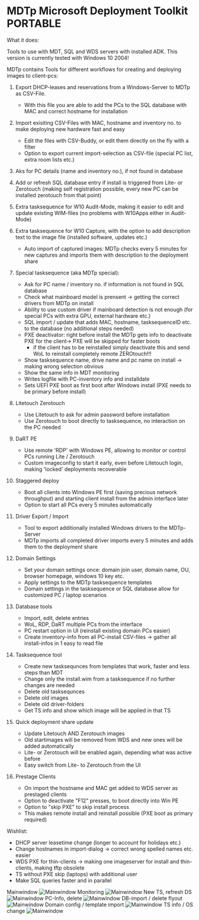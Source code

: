 # MDTp Microsoft Deployment Toolkit PORTABLE

What it does:

Tools to use with MDT, SQL and WDS servers with installed ADK.
This version is currently tested with Windows 10 2004!

MDTp contains Tools for different workflows for creating and deploying images to client-pcs:

1. Export DHCP-leases and reservations from a Windows-Server to MDTp as CSV-File.
    - With this file you are able to add the PCs to the SQL database with MAC and correct hostname for installation
    
2. Import exisiting CSV-Files with MAC, hostname and inventory no. to make deploying new hardware fast and easy
    - Edit the files with CSV-Buddy, or edit them directly on the fly with a filter
    - Option to export current import-selection as CSV-file (special PC list, extra room lists etc.)

3. Aks for PC details (name and inventory no.), if not found in database

4. Add or refresh SQL database entry if install is triggered from Lite- or Zerotouch (making self registration possible, every new PC can be installed zerotouch from that point)

5. Extra tasksequence for W10 Audit-Mode, making it easier to edit and update existing WIM-files (no problems with W10Apps either in Audit-Mode)

6. Extra tasksequence for W10 Capture, with the option to add description text to the image file (installed software, updates etc.)
    - Auto import of captured images: MDTp checks every 5 minutes for new captures and imports them with description to the deployment share

7. Special tasksequence (aka MDTp special):
    - Ask for PC name / inventory no. if information is not found in SQL database
    - Check what mainboard model is prensent -> getting the correct drivers from MDTp on install
    - Ability to use custom driver if mainboard detection is not enough (for special PCs with extra GPU, external hardware etc.)
    - SQL import / update that adds MAC, hostname, tasksequenceID etc. to the database (no additional steps needed)
    - PXE deactivator: right before install the MDTp gets info to deactivate PXE for the client-> PXE will be skipped for faster boots
        - if the client has to be reinstalled simply deactivate this and send WoL to reinstall completely remote ZEROtouch!!!
    - Show tasksequence name, drive name and pc name on install -> making wrong selection obvious
    - Show the same info in MDT monitoring
    - Writes logfile with PC-inventory info and installdate
    - Sets UEFI PXE boot as first boot after Windows install (PXE needs to be primary before install)
    
8. Litetouch Zerotouch
    - Use Litetouch to ask for admin password before installation
    - Use Zerotouch to boot directly to tasksequence, no interaction on the PC needed
    
9. DaRT PE
    - Use remote 'RDP' with Windows PE, allowing to monitor or control PCs running Lite / Zerotouch
    - Custom imageconfig to start it early, even before Litetouch login, making 'locked' deployments recoverable
    
10. Staggered deploy
    - Boot all clients into Windows PE first (saving precious network throughput) and starting client install from the admin interface later
    - Option to start all PCs every 5 minutes automatically
    
11. Driver Export / Import
    - Tool to export additionally installed Windows drivers to the MDTp-Server
    - MDTp imports all completed driver imports every 5 minutes and adds them to the deployment share

12. Domain Settings
    - Set your domain settings once: domain join user, domain name, OU, browser homepage, windows 10 key etc.
    - Apply settings to the MDTp tasksequence templates
    - Domain settings in the tasksequence or SQL database allow for customized PC / laptop scenarios
    
13. Database tools
    - Import, edit, delete entries
    - WoL, RDP, DaRT multiple PCs from the interface
    - PC restart option in UI (reinstall existing domain PCs easier)
    - Create inventory-info from all PC-install CSV-files -> gather all install-infos in 1 easy to read file
    
14. Tasksequence tool
    - Create new tasksequnces from templates that work, faster and less steps than MDT
    - Change only the install.wim from a tasksequence if no further changes are needed
    - Delete old tasksequnces
    - Delete old images
    - Delete old driver-folders
    - Get TS info and show which image will be applied in that TS
    
15. Quick deployment share update
    - Update Litetouch AND Zerotouch images
    - Old startimages will be removed from WDS and new ones will be added automatically
    - Lite- or Zerotouch will be enabled again, depending what was active before
    - Easy switch from Lite- to Zerotouch from the UI
   
16. Prestage Clients
    - On import the hostname and MAC get added to WDS server as prestaged clients
    - Option to deactivate "F12" presses, to boot directly into Win PE
    - Option to "skip PXE" to skip install process
    - This makes remote install and reinstall possible (PXE boot as primary required)
    
Wishlist:

- DHCP server leasetime change (longer to account for holidays etc.)
- Change hostnames in import-dialog -> correct wrong spelled names etc. easier
- WDS PXE for thin-clients -> making one imageserver for install and thin-clients, making tftp obsolete
- TS without PXE skip (laptops) with additional user
- Make SQL queries faster and in parallel


Mainwindow
![Mainwindow](Screenshots/Screen1.png)
Monitoring
![Mainwindow](Screenshots/Screen2.png)
New TS, refresh DS
![Mainwindow](Screenshots/Screen3.png)
PC-Info, delete
![Mainwindow](Screenshots/Screen4.png)
DB-import / delete flyout
![Mainwindow](Screenshots/Screen5_DB_import.png)
Domain config / template import
![Mainwindow](Screenshots/Screen6_domain_config.png)
TS info / OS change
![Mainwindow](Screenshots/Screen7_ts_info_os_change.png)
